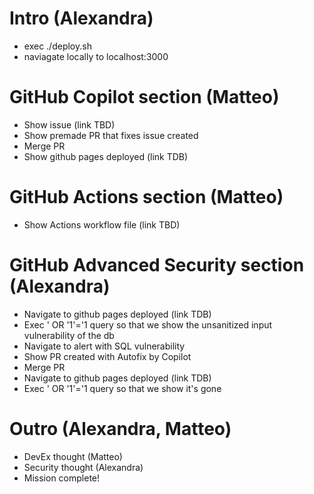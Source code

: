 # Intro (Alexandra)

- exec ./deploy.sh
- naviagate locally to localhost:3000

# GitHub Copilot section (Matteo)

- Show issue (link TBD)
- Show premade PR that fixes issue created
- Merge PR
- Show github pages deployed (link TDB)

# GitHub Actions section (Matteo)

- Show Actions workflow file (link TBD)

# GitHub Advanced Security section (Alexandra)

- Navigate to github pages deployed (link TDB)
- Exec ' OR '1'='1 query so that we show the unsanitized input vulnerability of the db
- Navigate to alert with SQL vulnerability
- Show PR created with Autofix by Copilot
- Merge PR
- Navigate to github pages deployed (link TDB)
- Exec ' OR '1'='1 query so that we show it's gone

# Outro (Alexandra, Matteo)

- DevEx thought (Matteo)
- Security thought (Alexandra)
- Mission complete!
